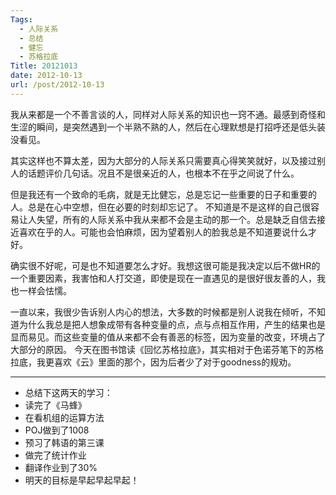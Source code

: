 ```yaml
---
Tags:
  - 人际关系
  - 总结
  - 健忘
  - 苏格拉底
Title: 20121013
date: 2012-10-13
url: /post/2012-10-13
---
```


我从来都是一个不善言谈的人，同样对人际关系的知识也一窍不通。最感到奇怪和生涩的瞬间，是突然遇到一个半熟不熟的人，然后在心理默想是打招呼还是低头装没看见。

其实这样也不算太差，因为大部分的人际关系只需要真心得笑笑就好，以及接过别人的话题评价几句话。况且不是很亲近的人，也根本不在乎之间说了什么。

但是我还有一个致命的毛病，就是无比健忘，总是忘记一些重要的日子和重要的人。总是在心中空想，但在必要的时刻却忘记了。
不知道是不是这样的自己很容易让人失望，所有的人际关系中我从来都不会是主动的那一个。总是缺乏自信去接近喜欢在乎的人。可能也会怕麻烦，因为望着别人的脸我总是不知道要说什么才好。<!--more-->

确实很不好呢，可是也不知道要怎么才好。我想这很可能是我决定以后不做HR的一个重要因素，我害怕和人打交道，即使是现在一直遇见的是很好很友善的人，我也一样会怯懦。

一直以来，我很少告诉别人内心的想法，大多数的时候都是别人说我在倾听，不知道为什么我总是把人想象成带有各种变量的点，点与点相互作用，产生的结果也是显而易见。而这些变量的值从来都不会有善恶的标签，因为变量的改变，环境占了大部分的原因。
今天在图书馆读《回忆苏格拉底》，其实相对于色诺芬笔下的苏格拉底，我更喜欢《云》里面的那个，因为后者少了对于goodness的规劝。

---

* 总结下这两天的学习：
* 读完了《马蜂》
* 在看机组的运算方法
* POJ做到了1008
* 预习了韩语的第三课
* 做完了统计作业
* 翻译作业到了30%
* 明天的目标是早起早起早起！